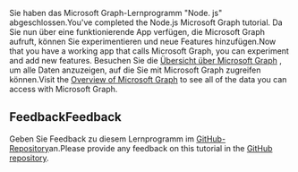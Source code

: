 <!-- markdownlint-disable MD002 MD041 -->

<span data-ttu-id="8eb42-101">Sie haben das Microsoft Graph-Lernprogramm "Node. js" abgeschlossen.</span><span class="sxs-lookup"><span data-stu-id="8eb42-101">You've completed the Node.js Microsoft Graph tutorial.</span></span> <span data-ttu-id="8eb42-102">Da Sie nun über eine funktionierende App verfügen, die Microsoft Graph aufruft, können Sie experimentieren und neue Features hinzufügen.</span><span class="sxs-lookup"><span data-stu-id="8eb42-102">Now that you have a working app that calls Microsoft Graph, you can experiment and add new features.</span></span> <span data-ttu-id="8eb42-103">Besuchen Sie die [Übersicht über Microsoft Graph](/graph/overview) , um alle Daten anzuzeigen, auf die Sie mit Microsoft Graph zugreifen können.</span><span class="sxs-lookup"><span data-stu-id="8eb42-103">Visit the [Overview of Microsoft Graph](/graph/overview) to see all of the data you can access with Microsoft Graph.</span></span>

## <a name="feedback"></a><span data-ttu-id="8eb42-104">Feedback</span><span class="sxs-lookup"><span data-stu-id="8eb42-104">Feedback</span></span>

<span data-ttu-id="8eb42-105">Geben Sie Feedback zu diesem Lernprogramm im [GitHub-Repository](https://github.com/microsoftgraph/msgraph-training-nodeexpressapp)an.</span><span class="sxs-lookup"><span data-stu-id="8eb42-105">Please provide any feedback on this tutorial in the [GitHub repository](https://github.com/microsoftgraph/msgraph-training-nodeexpressapp).</span></span>
